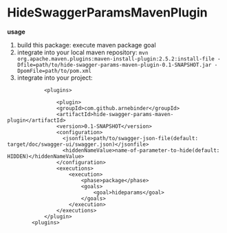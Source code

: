 # HideSwaggerParamsMavenPlugin

**usage**

1. build this package: execute maven package goal 
2. integrate into your local maven repository: `mvn org.apache.maven.plugins:maven-install-plugin:2.5.2:install-file -Dfile=path/to/hide-swagger-params-maven-plugin-0.1-SNAPSHOT.jar -DpomFile=path/to/pom.xml`
3. integrate into your project:

```
    		<plugins>
      
      			<plugin>
				<groupId>com.github.arnebinder</groupId>
				<artifactId>hide-swagger-params-maven-plugin</artifactId>
				<version>0.1-SNAPSHOT</version>
				<configuration>
				  <jsonfile>path/to/swagger-json-file(default: target/doc/swagger-ui/swagger.json)</jsonfile>
				  <hiddenNameValue>name-of-parameter-to-hide(default: HIDDEN)</hiddenNameValue>
				</configuration>
				<executions>
					<execution>
						<phase>package</phase>
						<goals>
							<goal>hideparams</goal>
						</goals>
					</execution>
				</executions>
			</plugin>
		<plugins>
```
